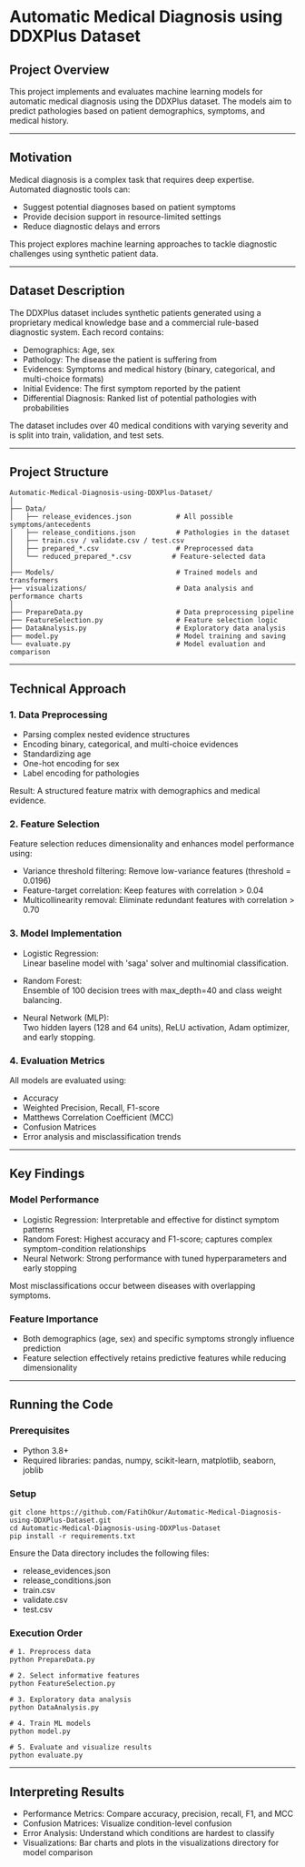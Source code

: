 # Automatic Medical Diagnosis using DDXPlus Dataset

## Project Overview
This project implements and evaluates machine learning models for automatic medical diagnosis using the DDXPlus dataset. The models aim to predict pathologies based on patient demographics, symptoms, and medical history.

---

## Motivation
Medical diagnosis is a complex task that requires deep expertise. Automated diagnostic tools can:

- Suggest potential diagnoses based on patient symptoms  
- Provide decision support in resource-limited settings  
- Reduce diagnostic delays and errors  

This project explores machine learning approaches to tackle diagnostic challenges using synthetic patient data.

---

## Dataset Description
The DDXPlus dataset includes synthetic patients generated using a proprietary medical knowledge base and a commercial rule-based diagnostic system. Each record contains:

- Demographics: Age, sex  
- Pathology: The disease the patient is suffering from  
- Evidences: Symptoms and medical history (binary, categorical, and multi-choice formats)  
- Initial Evidence: The first symptom reported by the patient  
- Differential Diagnosis: Ranked list of potential pathologies with probabilities  

The dataset includes over 40 medical conditions with varying severity and is split into train, validation, and test sets.

---

## Project Structure

```
Automatic-Medical-Diagnosis-using-DDXPlus-Dataset/
│
├── Data/
│   ├── release_evidences.json           # All possible symptoms/antecedents
│   ├── release_conditions.json          # Pathologies in the dataset
│   ├── train.csv / validate.csv / test.csv
│   ├── prepared_*.csv                   # Preprocessed data
│   └── reduced_prepared_*.csv          # Feature-selected data
│
├── Models/                              # Trained models and transformers
├── visualizations/                      # Data analysis and performance charts
│
├── PrepareData.py                       # Data preprocessing pipeline
├── FeatureSelection.py                  # Feature selection logic
├── DataAnalysis.py                      # Exploratory data analysis
├── model.py                             # Model training and saving
└── evaluate.py                          # Model evaluation and comparison
```

---

## Technical Approach

### 1. Data Preprocessing
- Parsing complex nested evidence structures  
- Encoding binary, categorical, and multi-choice evidences  
- Standardizing age  
- One-hot encoding for sex  
- Label encoding for pathologies  

Result: A structured feature matrix with demographics and medical evidence.

### 2. Feature Selection
Feature selection reduces dimensionality and enhances model performance using:

- Variance threshold filtering: Remove low-variance features (threshold = 0.0196)  
- Feature-target correlation: Keep features with correlation > 0.04  
- Multicollinearity removal: Eliminate redundant features with correlation > 0.70  

### 3. Model Implementation

- Logistic Regression:  
  Linear baseline model with 'saga' solver and multinomial classification.

- Random Forest:  
  Ensemble of 100 decision trees with max_depth=40 and class weight balancing.

- Neural Network (MLP):  
  Two hidden layers (128 and 64 units), ReLU activation, Adam optimizer, and early stopping.

### 4. Evaluation Metrics
All models are evaluated using:

- Accuracy  
- Weighted Precision, Recall, F1-score  
- Matthews Correlation Coefficient (MCC)  
- Confusion Matrices  
- Error analysis and misclassification trends

---

## Key Findings

### Model Performance
- Logistic Regression: Interpretable and effective for distinct symptom patterns  
- Random Forest: Highest accuracy and F1-score; captures complex symptom-condition relationships  
- Neural Network: Strong performance with tuned hyperparameters and early stopping

Most misclassifications occur between diseases with overlapping symptoms.

### Feature Importance
- Both demographics (age, sex) and specific symptoms strongly influence prediction  
- Feature selection effectively retains predictive features while reducing dimensionality

---

## Running the Code

### Prerequisites
- Python 3.8+  
- Required libraries: pandas, numpy, scikit-learn, matplotlib, seaborn, joblib

### Setup

```
git clone https://github.com/FatihOkur/Automatic-Medical-Diagnosis-using-DDXPlus-Dataset.git
cd Automatic-Medical-Diagnosis-using-DDXPlus-Dataset
pip install -r requirements.txt
```

Ensure the Data directory includes the following files:
- release_evidences.json  
- release_conditions.json  
- train.csv  
- validate.csv  
- test.csv

### Execution Order

```
# 1. Preprocess data
python PrepareData.py

# 2. Select informative features
python FeatureSelection.py

# 3. Exploratory data analysis
python DataAnalysis.py

# 4. Train ML models
python model.py

# 5. Evaluate and visualize results
python evaluate.py
```

---

## Interpreting Results

- Performance Metrics: Compare accuracy, precision, recall, F1, and MCC  
- Confusion Matrices: Visualize condition-level confusion  
- Error Analysis: Understand which conditions are hardest to classify  
- Visualizations: Bar charts and plots in the visualizations directory for model comparison


